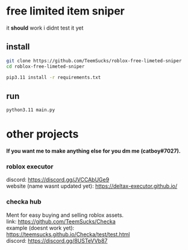 # free limited item sniper

it **should** work
i didnt test it yet

## install
```bash
git clone https://github.com/TeemSucks/roblox-free-limeted-sniper
cd roblox-free-limeted-sniper
```
```bash
pip3.11 install -r requirements.txt
```

## run
```bash
python3.11 main.py
```

# other projects
**If you want me to make anything else for you dm me (catboy#7027).**

### roblox executor
discord: https://discord.gg/JVCCAbUGe9 <br />
website (name wasnt updated yet): https://deltax-executor.github.io/

### checka hub
Ment for easy buying and selling roblox assets. <br />
link: https://github.com/TeemSucks/Checka <br />
example (doesnt work yet): https://teemsucks.github.io/Checka/test/test.html <br />
discord: https://discord.gg/8USTeVVb87
